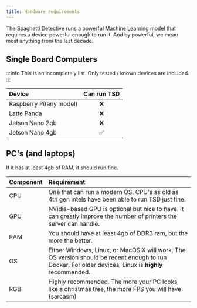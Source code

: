 ```yaml
---
title: Hardware requirements
---
```


The Spaghetti Detective runs a powerful Machine Learning model that requires a device powerful enough to run it. And by powerful, we mean most anything from the last decade.

## Single Board Computers

:::info
This is an incompletely list. Only tested / known devices are included.
:::

Device | Can run TSD
:---|:---:
Raspberry Pi(any model) | ❌
Latte Panda | ❌
Jetson Nano 2gb | ❌
Jetson Nano 4gb | ✅

## PC's (and laptops)

If it has at least 4gb of RAM, it should run fine.

Component | Requirement
:---|:---
CPU | One that can run a modern OS. CPU's as old as 4th gen intels have been able to run TSD just fine.
GPU | NVidia-based GPU is optional but nice to have. It can greatly improve the number of printers the server can handle.
RAM | You should have at least 4gb of DDR3 ram, but the more the better.
OS | Either Windows, Linux, or MacOS X will work. The OS version should be recent enough to run Docker. For older devices, Linux is **highly** recommended.
RGB | Highly recommended. The more your PC looks like a christmas tree, the more FPS you will have (sarcasm)
